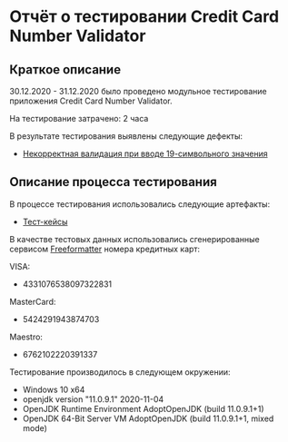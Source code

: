 # Отчёт о тестировании Credit Card Number Validator

## Краткое описание

30.12.2020 - 31.12.2020 было проведено модульное тестирование приложения Credit Card Number Validator.

На тестирование затрачено: 2 часа

В результате тестирования выявлены следующие дефекты:
* [Некорректная валидация при вводе 19-символьного значения](https://github.com/richskiter/Javaqa1.2/issues/1)

## Описание процесса тестирования

В процессе тестирования использовались следующие артефакты:
* [Тест-кейсы](https://github.com/richskiter/Javaqa1.2/blob/master/test-cases.md)

В качестве тестовых данных использовались сгенерированные сервисом [Freeformatter](https://www.freeformatter.com/credit-card-number-generator-validator.html) номера кредитных карт:

VISA:
* 4331076538097322831

MasterCard:
* 5424291943874703

Maestro:
* 6762102220391337

Тестирование производилось в следующем окружении:
* Windows 10 x64
* openjdk version "11.0.9.1" 2020-11-04
* OpenJDK Runtime Environment AdoptOpenJDK (build 11.0.9.1+1)
* OpenJDK 64-Bit Server VM AdoptOpenJDK (build 11.0.9.1+1, mixed mode)

